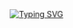 <center><a href="https://git.io/typing-svg"><img src="https://readme-typing-svg.demolab.com?font=Pixelify+Sans&size=36&pause=5000&color=F7F7F7&background=1B1B1BC4&center=true&vCenter=true&random=false&width=500&lines=%7C+Hi%2C+I'm+Evelyn+Barrantes+%F0%9F%91%A9%E2%80%8D%F0%9F%A6%B0%7C" alt="Typing SVG" /></a></center>
<!--
**evepy/evepy** is a ✨ _special_ ✨ repository because its `README.md` (this file) appears on your GitHub profile.

Here are some ideas to get you started:

- 🔭 I’m currently working on ...
- 🌱 I’m currently learning ...
- 👯 I’m looking to collaborate on ...
- 🤔 I’m looking for help with ...
- 💬 Ask me about ...
- 📫 How to reach me: ...
- 😄 Pronouns: ...
- ⚡ Fun fact: ...
-->
